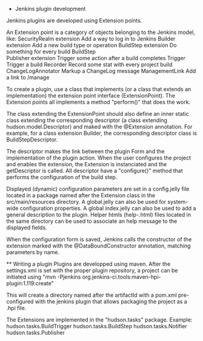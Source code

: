 * Jenkins plugin development

Jenkins plugins are developed using Extension points.

An Extension point is a category of objects belonging to the Jenkins model, like:
 SecurityRealm extension       Add a way to log in to Jenkins 
 Builder extension             Add a new build type or operation 
 BuildStep extension           Do something for every build  BuildStep    
 Publisher extension           Trigger some action after a build completes
 Trigger                       Trigger a build 
 Recorder                      Record some stat with every project build 
 ChangeLogAnnotator            Markup a ChangeLog message
 ManagementLink                Add a link to /manage

To create a plugin, use a class that implements (or a class that extends an implementation) the extension point interface (ExtensionPoint).
The Extension points all implements a method "perform()" that does the work.

The class extending the ExtensionPoint should also define an inner static class extending the corresponding descriptor (a class extending hudson.model.Descriptor) and maked with the @Extension annotation.
For example, for a class extension Builder, the corresponding descriptor class is BuildStepDescriptor<Builder>.

The descriptor makes the link between the plugin Form and the implementation of the plugin action.
When the user configures the project and enables the extension, the Extension is instanciated and the getDescriptor is called.
All descriptor have a "configure()" method that performs the configuration of the build step.

Displayed (dynamic) configuration parameters are set in a config.jelly file located in a package named after the Extension class in the src/main/resources directory.
A global.jelly can also be used for system-wide configuration properties.
A global index.jelly can also be used to add a general description to the plugin.
Helper htmls (help-<varName>.html) files located in the same directory can be used to associate an help message to the displayed fields.

When the configuration form is saved, Jenkins calls the constructor of the extension marked with the @DataBoundConstructor annotation, matching parameters by name.


** Writing a plugin
Plugins are developped using maven.
After the settings.xml is set with the proper plugin repository, a project can be initiated using "mvn -Pjenkins org.jenkins-ci.tools:maven-hpi-plugin:1.119:create"

This will create a directory named after the artifactId with a pom.xml pre-configured with the jenkins plugin that allows packaging the project as a .hpi file.

The Extensions are implemented in the "hudson.tasks" package.
Example:
  hudson.tasks.BuildTrigger
  hudson.tasks.BuildStep
  hudson.tasks.Notifier
  hudson.tasks.Publisher


